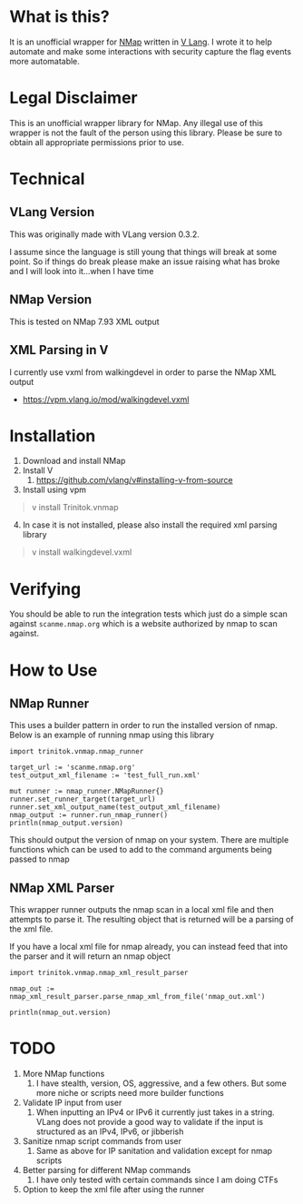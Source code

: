 # What is this?
It is an unofficial wrapper for [NMap](https://nmap.org/) written in [V Lang](https://vlang.io/).  I wrote it to help automate and make some interactions with security capture the flag events more automatable.

# Legal Disclaimer
This is an unofficial wrapper library for NMap.  Any illegal use of this wrapper is not the fault of the person using this library.  Please be sure to obtain all appropriate permissions prior to use.

# Technical
## VLang Version
This was originally made with VLang version 0.3.2.

I assume since the language is still young that things will break at some point. So if things do break please make an issue raising what has broke and I will look into it...when I have time
## NMap Version
This is tested on NMap 7.93 XML output
## XML Parsing in V
I currently use vxml from walkingdevel in order to parse the NMap XML output
- https://vpm.vlang.io/mod/walkingdevel.vxml

# Installation
1. Download and install NMap
1. Install V
    1. https://github.com/vlang/v#installing-v-from-source
1. Install using vpm
> v install Trinitok.vnmap
4.  In case it is not installed, please also install the required xml parsing library
> v install walkingdevel.vxml

# Verifying
You should be able to run the integration tests which just do a simple scan against `scanme.nmap.org` which is a website authorized by nmap to scan against.

# How to Use
## NMap Runner
This uses a builder pattern in order to run the installed version of nmap.  Below is an example of running nmap using this library
```
import trinitok.vnmap.nmap_runner

target_url := 'scanme.nmap.org'
test_output_xml_filename := 'test_full_run.xml'

mut runner := nmap_runner.NMapRunner{}
runner.set_runner_target(target_url)
runner.set_xml_output_name(test_output_xml_filename)
nmap_output := runner.run_nmap_runner()
println(nmap_output.version)
```
This should output the version of nmap on your system.  There are multiple functions which can be used to add to the command arguments being passed to nmap

## NMap XML Parser
This wrapper runner outputs the nmap scan in a local xml file and then attempts to parse it.  The resulting object that is returned will be a parsing of the xml file.

If you have a local xml file for nmap already, you can instead feed that into the parser and it will return an nmap object
```
import trinitok.vnmap.nmap_xml_result_parser

nmap_out := nmap_xml_result_parser.parse_nmap_xml_from_file('nmap_out.xml')

println(nmap_out.version)
```

# TODO
1. More NMap functions
    1. I have stealth, version, OS, aggressive, and a few others.  But some more niche or scripts need more builder functions
1. Validate IP input from user
    1. When inputting an IPv4 or IPv6 it currently just takes in a string.  VLang does not provide a good way to validate if the input is structured as an IPv4, IPv6, or jibberish
1. Sanitize nmap script commands from user
    1. Same as above for IP sanitation and validation except for nmap scripts
1. Better parsing for different NMap commands
    1. I have only tested with certain commands since I am doing CTFs
1. Option to keep the xml file after using the runner